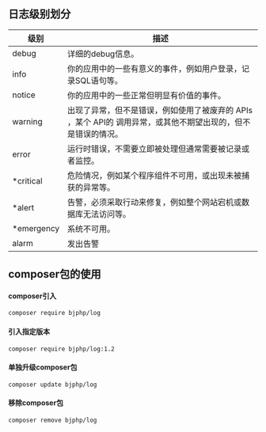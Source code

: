 ## 日志级别划分
级别	| 描述
---|---
debug |	详细的debug信息。
info|	你的应用中的一些有意义的事件，例如用户登录，记录SQL语句等。
notice|	你的应用中的一些正常但明显有价值的事件。
warning|	出现了异常，但不是错误，例如使用了被废弃的 APIs ，某个 API的 调用异常，或其他不期望出现的，但不是错误的情况。
error	|运行时错误，不需要立即被处理但通常需要被记录或者监控。
*critical|	危险情况，例如某个程序组件不可用，或出现未被捕获的异常等。
*alert	|告警，必须采取行动来修复，例如整个网站宕机或数据库无法访问等。
*emergency	|系统不可用。
alarm | 发出告警


## composer包的使用
#### composer引入
```
composer require bjphp/log
```

#### 引入指定版本
```
composer require bjphp/log:1.2
```

#### 单独升级composer包
```
composer update bjphp/log
```


#### 移除composer包
```
composer remove bjphp/log
```

